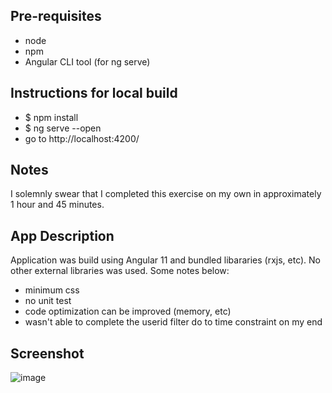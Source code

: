## Pre-requisites
* node
* npm
* Angular CLI tool (for ng serve)

## Instructions for local build

* $ npm install
* $ ng serve --open
* go to http://localhost:4200/

## Notes

I solemnly swear that I completed this exercise on my own in approximately 1 hour and 45 minutes. 

## App Description
Application was build using Angular 11 and bundled libararies (rxjs, etc). No other external libraries was used. Some notes below:

* minimum css
* no unit test
* code optimization can be improved (memory, etc)
* wasn't able to complete the userid filter do to time constraint on my end

## Screenshot
![image](https://user-images.githubusercontent.com/83465456/117948721-fafd0a00-b343-11eb-952d-6df84ba116ca.png)
